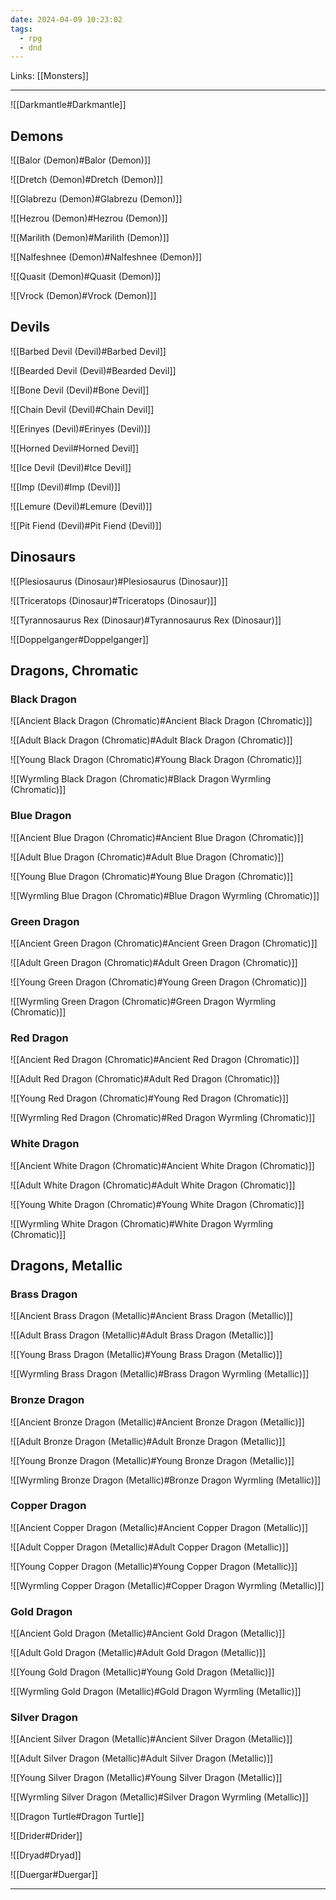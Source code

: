 ```yaml
---
date: 2024-04-09 10:23:02
tags:
  - rpg
  - dnd
---
```

Links: [[Monsters]]

---

![[Darkmantle#Darkmantle]]

## Demons

![[Balor (Demon)#Balor (Demon)]]

![[Dretch (Demon)#Dretch (Demon)]]

![[Glabrezu (Demon)#Glabrezu (Demon)]]

![[Hezrou (Demon)#Hezrou (Demon)]]

![[Marilith (Demon)#Marilith (Demon)]]

![[Nalfeshnee (Demon)#Nalfeshnee (Demon)]]

![[Quasit (Demon)#Quasit (Demon)]]

![[Vrock (Demon)#Vrock (Demon)]]

## Devils

![[Barbed Devil (Devil)#Barbed Devil]]

![[Bearded Devil (Devil)#Bearded Devil]]

![[Bone Devil (Devil)#Bone Devil]]

![[Chain Devil (Devil)#Chain Devil]]

![[Erinyes (Devil)#Erinyes (Devil)]]

![[Horned Devil#Horned Devil]]

![[Ice Devil (Devil)#Ice Devil]]

![[Imp (Devil)#Imp (Devil)]]

![[Lemure (Devil)#Lemure (Devil)]]

![[Pit Fiend (Devil)#Pit Fiend (Devil)]]

## Dinosaurs

![[Plesiosaurus (Dinosaur)#Plesiosaurus (Dinosaur)]]

![[Triceratops (Dinosaur)#Triceratops (Dinosaur)]]

![[Tyrannosaurus Rex (Dinosaur)#Tyrannosaurus Rex (Dinosaur)]]

![[Doppelganger#Doppelganger]]

## Dragons, Chromatic

### Black Dragon

![[Ancient Black Dragon (Chromatic)#Ancient Black Dragon (Chromatic)]]

![[Adult Black Dragon (Chromatic)#Adult Black Dragon (Chromatic)]]

![[Young Black Dragon (Chromatic)#Young Black Dragon (Chromatic)]]

![[Wyrmling Black Dragon (Chromatic)#Black Dragon Wyrmling (Chromatic)]]

### Blue Dragon

![[Ancient Blue Dragon (Chromatic)#Ancient Blue Dragon (Chromatic)]]

![[Adult Blue Dragon (Chromatic)#Adult Blue Dragon (Chromatic)]]

![[Young Blue Dragon (Chromatic)#Young Blue Dragon (Chromatic)]]

![[Wyrmling Blue Dragon (Chromatic)#Blue Dragon Wyrmling (Chromatic)]]

### Green Dragon

![[Ancient Green Dragon (Chromatic)#Ancient Green Dragon (Chromatic)]]

![[Adult Green Dragon (Chromatic)#Adult Green Dragon (Chromatic)]]

![[Young Green Dragon (Chromatic)#Young Green Dragon (Chromatic)]]

![[Wyrmling Green Dragon (Chromatic)#Green Dragon Wyrmling (Chromatic)]]

### Red Dragon

![[Ancient Red Dragon (Chromatic)#Ancient Red Dragon (Chromatic)]]

![[Adult Red Dragon (Chromatic)#Adult Red Dragon (Chromatic)]]

![[Young Red Dragon (Chromatic)#Young Red Dragon (Chromatic)]]

![[Wyrmling Red Dragon (Chromatic)#Red Dragon Wyrmling (Chromatic)]]

### White Dragon

![[Ancient White Dragon (Chromatic)#Ancient White Dragon (Chromatic)]]

![[Adult White Dragon (Chromatic)#Adult White Dragon (Chromatic)]]

![[Young White Dragon (Chromatic)#Young White Dragon (Chromatic)]]

![[Wyrmling White Dragon (Chromatic)#White Dragon Wyrmling (Chromatic)]]

## Dragons, Metallic

### Brass Dragon

![[Ancient Brass Dragon (Metallic)#Ancient Brass Dragon (Metallic)]]

![[Adult Brass Dragon (Metallic)#Adult Brass Dragon (Metallic)]]

![[Young Brass Dragon (Metallic)#Young Brass Dragon (Metallic)]]

![[Wyrmling Brass Dragon (Metallic)#Brass Dragon Wyrmling (Metallic)]]

### Bronze Dragon

![[Ancient Bronze Dragon (Metallic)#Ancient Bronze Dragon (Metallic)]]

![[Adult Bronze Dragon (Metallic)#Adult Bronze Dragon (Metallic)]]

![[Young Bronze Dragon (Metallic)#Young Bronze Dragon (Metallic)]]

![[Wyrmling Bronze Dragon (Metallic)#Bronze Dragon Wyrmling (Metallic)]]

### Copper Dragon

![[Ancient Copper Dragon (Metallic)#Ancient Copper Dragon (Metallic)]]

![[Adult Copper Dragon (Metallic)#Adult Copper Dragon (Metallic)]]

![[Young Copper Dragon (Metallic)#Young Copper Dragon (Metallic)]]

![[Wyrmling Copper Dragon (Metallic)#Copper Dragon Wyrmling (Metallic)]]

### Gold Dragon

![[Ancient Gold Dragon (Metallic)#Ancient Gold Dragon (Metallic)]]

![[Adult Gold Dragon (Metallic)#Adult Gold Dragon (Metallic)]]

![[Young Gold Dragon (Metallic)#Young Gold Dragon (Metallic)]]

![[Wyrmling Gold Dragon (Metallic)#Gold Dragon Wyrmling (Metallic)]]

### Silver Dragon

![[Ancient Silver Dragon (Metallic)#Ancient Silver Dragon (Metallic)]]

![[Adult Silver Dragon (Metallic)#Adult Silver Dragon (Metallic)]]

![[Young Silver Dragon (Metallic)#Young Silver Dragon (Metallic)]]

![[Wyrmling Silver Dragon (Metallic)#Silver Dragon Wyrmling (Metallic)]]

![[Dragon Turtle#Dragon Turtle]]

![[Drider#Drider]]

![[Dryad#Dryad]]

![[Duergar#Duergar]]

---